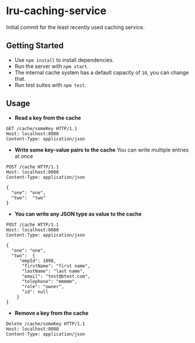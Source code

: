 # lru-caching-service

Initial commit for the least recently used caching service.

## Getting Started
- Use `npm install` to install dependencies.
- Run the server with `npm start`.
- The internal cache system has a default capacity of `10`, you can change that. 
- Run test suites with `npm test`.

## Usage

- **Read a key from the cache**
```
GET /cache/someKey HTTP/1.1
Host: localhost:8080
Content-Type: application/json
```
- **Write some key-value pairs to the cache**
You can write multiple entries at once
```
POST /cache HTTP/1.1
Host: localhost:8080
Content-Type: application/json

{ 
  "one": "one",
  "two":  "two"	
}
```

- **You can write any JSON type as value to the cache**
```
POST /cache HTTP/1.1
Host: localhost:8080
Content-Type: application/json

{
  "one": "one",
  "two":  {
     "empId": 1098,
      "firstName": "first name",
      "lastName": "last name",
      "email": "test@btest.com",
      "telephone": "mmmmm",
      "role": "owner",
      "id": null
    }
}
```

- **Remove a key from the cache**
```
Delete /cache/someKey HTTP/1.1
Host: localhost:8080
Content-Type: application/json

```
